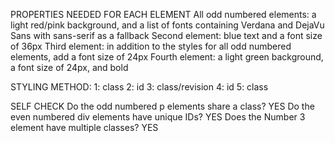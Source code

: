 PROPERTIES NEEDED FOR EACH ELEMENT
All odd numbered elements:  a light red/pink background, and a list of fonts containing Verdana and DejaVu Sans with sans-serif as a fallback
Second element:             blue text and a font size of 36px
Third element:              in addition to the styles for all odd numbered elements, add a font size of 24px
Fourth element:             a light green background, a font size of 24px, and bold

STYLING METHOD:
1:  class
2:  id
3:  class/revision
4:  id
5:  class

SELF CHECK
Do the odd numbered p elements share a class?               YES
Do the even numbered div elements have unique IDs?          YES
Does the Number 3 element have multiple classes?            YES